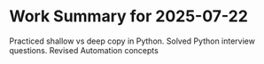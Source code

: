 # Work Summary for 2025-07-22
Practiced shallow vs deep copy in Python.
Solved Python interview questions.
Revised Automation concepts


